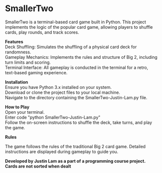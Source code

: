 # SmallerTwo

SmallerTwo is a terminal-based card game built in Python. This project implements the logic of the popular card game, allowing players to shuffle cards, play rounds, and track scores.

**Features**<br/>
Deck Shuffling: Simulates the shuffling of a physical card deck for randomness.<br/>
Gameplay Mechanics: Implements the rules and structure of Big 2, including turn limits and scoring.<br/>
Terminal Interface: All gameplay is conducted in the terminal for a retro, text-based gaming experience.<br/>

**Installation**<br/>
Ensure you have Python 3.x installed on your system.<br/>
Download or clone the project files to your local machine.<br/>
Navigate to the directory containing the SmallerTwo-Justin-Lam.py file.<br/>

**How to Play**<br/>
Open your terminal.<br/>
Enter code "python SmallerTwo-Justin-Lam.py"<br/>
Follow the on-screen instructions to shuffle the deck, take turns, and play the game.<br/>

**Rules**<br/>

The game follows the rules of the traditional Big 2 card game. Detailed instructions are displayed during gameplay to guide you.

**Developed by Justin Lam as a part of a programming course project.**
**Cards are not sorted when dealt**
